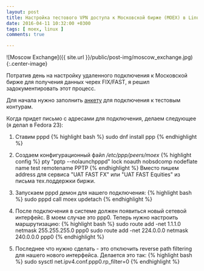 ```yaml
---
layout: post
title: Настройка тестового VPN доступа к Московской бирже (MOEX) в Linux
date: 2016-04-11 10:32:00 +0300
tags: [ moex, linux ]
comments: true

---
```


![Moscow Exchange]({{ site.url }}/public/post-img/moscow_exchange.jpg){:.center-image}

Потратив день на настройку удаленного подключения к Московской бирже для получения данных черех FIX/FAST, я решил
задокументировать этот процесс.

<!--break-->

Для начала нужно заполнить [анкету](http://moex.com/ru/forms/poll/questionnaire.aspx?id=03) для подключения к тестовым контурам.

Когда придет письмо с адресами для подключения, делаем следующее (я делал в Fedora 23):

1. Ставим pppd
{% highlight bash %}
sudo dnf install ppp
{% endhighlight %}

2. Создаем конфигурационный файл */etc/ppp/peers/moex*
{% highlight config %}
pty "pptp <IP> --nolaunchpppd"
lock
noauth
nobsdcomp
nodeflate
name test
remotename PPTP
{% endhighlight %}
Вместо <IP> пишем address для сервиса "UAT FAST FX" или "UAT FAST Equities" из письма тех.поддержки биржи.

3. Запускаем pppd демон для нашего подключения:
{% highlight bash %}
sudo pppd call moex updetach
{% endhighlight %}

4. После подключения в системе должен появиться новый сетевой интерфейс. В моем случае это ppp0.
Теперь нужно настроить маршрутизацию:
{% highlight bash %}
sudo route add -net 1.1.1.0 netmask 255.255.255.0 ppp0
sudo route add -net 224.0.0.0 netmask 240.0.0.0 ppp0
{% endhighlight %}

5. Последнее что нужно сделать - это отключить reverse path filtering для нашего нового интерфейса.
Делается это так:
{% highlight bash %}
sudo sysctl net.ipv4.conf.ppp0.rp_filter=0
{% endhighlight %}
